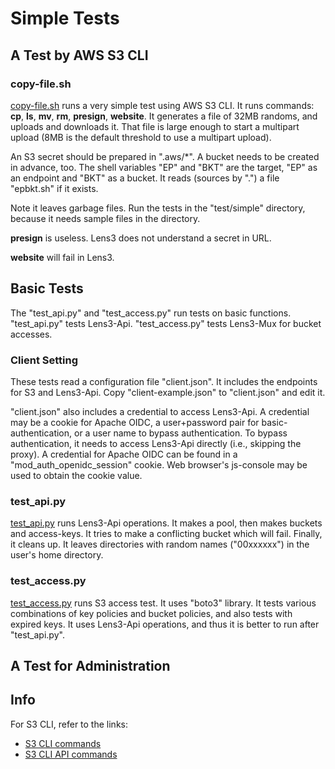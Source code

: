 # Simple Tests

## A Test by AWS S3 CLI

### copy-file.sh

[copy-file.sh](copy-file.sh) runs a very simple test using AWS S3 CLI.
It runs commands: __cp__, __ls__, __mv__, __rm__, __presign__,
__website__.  It generates a file of 32MB randoms, and uploads and
downloads it.  That file is large enough to start a multipart upload
(8MB is the default threshold to use a multipart upload).

An S3 secret should be prepared in ".aws/*".  A bucket needs to be
created in advance, too.  The shell variables "EP" and "BKT" are the
target, "EP" as an endpoint and "BKT" as a bucket.  It reads (sources
by ".") a file "epbkt.sh" if it exists.

Note it leaves garbage files.  Run the tests in the "test/simple"
directory, because it needs sample files in the directory.

__presign__ is useless.  Lens3 does not understand a secret in URL.

__website__ will fail in Lens3.

## Basic Tests

The "test_api.py" and "test_access.py" run tests on basic functions.
"test_api.py" tests Lens3-Api.  "test_access.py" tests Lens3-Mux for
bucket accesses.

### Client Setting

These tests read a configuration file "client.json".  It includes the
endpoints for S3 and Lens3-Api.  Copy "client-example.json" to
"client.json" and edit it.

"client.json" also includes a credential to access Lens3-Api.  A
credential may be a cookie for Apache OIDC, a user+password pair for
basic-authentication, or a user name to bypass authentication.  To
bypass authentication, it needs to access Lens3-Api directly (i.e.,
skipping the proxy).  A credential for Apache OIDC can be found in a
"mod_auth_openidc_session" cookie.  Web browser's js-console may be
used to obtain the cookie value.

### test_api.py

[test_api.py](test_api.py) runs Lens3-Api operations.  It makes a
pool, then makes buckets and access-keys.  It tries to make a
conflicting bucket which will fail.  Finally, it cleans up.  It leaves
directories with random names ("00xxxxxx") in the user's home
directory.

### test_access.py

[test_access.py](test_access.py) runs S3 access test.  It uses "boto3"
library.  It tests various combinations of key policies and bucket
policies, and also tests with expired keys.  It uses Lens3-Api
operations, and thus it is better to run after "test_api.py".

## A Test for Administration



## Info

For S3 CLI, refer to the links:
* [S3 CLI commands](https://awscli.amazonaws.com/v2/documentation/api/latest/reference/s3/index.html)
* [S3 CLI API commands](https://awscli.amazonaws.com/v2/documentation/api/latest/reference/s3api/index.html)
